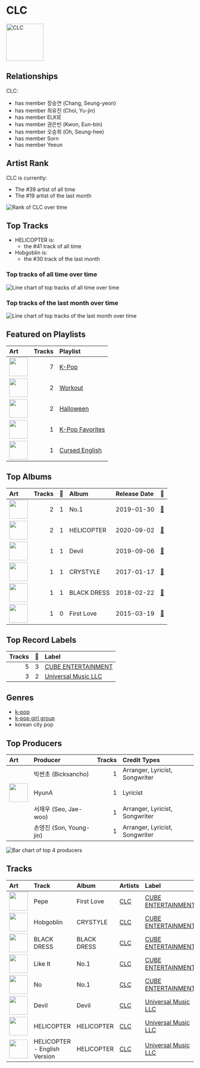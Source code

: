 
# CLC


<img src="https://i.scdn.co/image/ab6761610000e5eb123f438003920eced08e348d" alt="CLC" width="100" />

## Relationships

CLC:
- has member 장승연 (Chang, Seung-yeon)
- has member 최유진 (Choi, Yu-jin)
- has member ELKIE
- has member 권은빈 (Kwon, Eun-bin)
- has member 오승희 (Oh, Seung-hee)
- has member Sorn
- has member Yeeun

## Artist Rank
CLC is currently:
- The #39 artist of all time
- The #19 artist of the last month

![Rank of CLC over time](../../images/artists/clc/rank_time_series.png)
## Top Tracks

- HELICOPTER is:
    - the #41 track of all time
- Hobgoblin is:
    - the #30 track of the last month

### Top tracks of all time over time

![Line chart of top tracks of all time over time](../../images/artists/clc/track_rank_time_series_long_term.png)

### Top tracks of the last month over time

![Line chart of top tracks of the last month over time](../../images/artists/clc/track_rank_time_series_short_term.png)
## Featured on Playlists
| Art | Tracks | Playlist |
|:---|---:|:---|
| <img src="https://mosaic.scdn.co/640/ab67616d0000b273505190077497c230422f2934ab67616d0000b2737dd8f95320e8ef08aa121dfeab67616d0000b2738164cd1a2e03b7ca2db9ff5eab67616d0000b273ff7c2dfd0ed9b2cf6bf9c818" alt="" width="50" /> | 7 | [K-Pop](../../playlists/k_pop/overview.md) |
| <img src="https://mosaic.scdn.co/640/ab67616d0000b2736f248f7695eb544a3a1955c5ab67616d0000b2737a393b04e8ced571618223e8ab67616d0000b2738acb7bac073f378d59bf228eab67616d0000b273b3be3b970fc89a02f301c9da" alt="" width="50" /> | 2 | [Workout](../../playlists/workout/overview.md) |
| <img src="https://mosaic.scdn.co/640/ab67616d0000b2733613e1e0d35867a0814005a9ab67616d0000b2734a8e5eaab8b02db02e487c27ab67616d0000b27359fcda8d47bbd0f6c2bf1647ab67616d0000b2738bc3d61189d95da5f74d7ba7" alt="" width="50" /> | 2 | [Halloween](../../playlists/halloween/overview.md) |
| <img src="https://mosaic.scdn.co/640/ab67616d0000b2734ed058b71650a6ca2c04adffab67616d0000b2736772cf096be8acc1df092519ab67616d0000b2738c4a282e84a53c1c8acf129aab67616d0000b273d8cc2281fcd4519ca020926b" alt="" width="50" /> | 1 | [K-Pop Favorites](../../playlists/k_pop_favorites/overview.md) |
| <img src="https://mosaic.scdn.co/640/ab67616d0000b2732270d3bd1d13133edf0be836ab67616d0000b2736017bca98dea58ceddea77c1ab67616d0000b273a0df2d59f0ae9426cba3eb36ab67616d0000b273cd723e6efb66f6ef28fac28e" alt="" width="50" /> | 1 | [Cursed English](../../playlists/cursed_english/overview.md) |

## Top Albums

| Art | Tracks | 💚 | Album | Release Date | 🔗 |
|:---|---:|---:|:---|:---|:---|
| <img src="https://i.scdn.co/image/ab67616d0000b273ea82cfc115275d25d9750ae1" alt="" width="50" /> | 2 | 1 | No.1 | 2019-01-30 | [🔗](https://open.spotify.com/album/6xSUUpa9LBZYwJFMJOr8M6) |
| <img src="https://i.scdn.co/image/ab67616d0000b273c5011613476079ff2498bf4a" alt="" width="50" /> | 2 | 1 | HELICOPTER | 2020-09-02 | [🔗](https://open.spotify.com/album/1uwfxRAhW1hxclCVkzku8d) |
| <img src="https://i.scdn.co/image/ab67616d0000b2732ca65c45697e473a0d9d1711" alt="" width="50" /> | 1 | 1 | Devil | 2019-09-06 | [🔗](https://open.spotify.com/album/1HpLXN8RRy1lHO3jckCTkN) |
| <img src="https://i.scdn.co/image/ab67616d0000b273fe5a77c6bd965bef349c6482" alt="" width="50" /> | 1 | 1 | CRYSTYLE | 2017-01-17 | [🔗](https://open.spotify.com/album/74VP5VvY2CISEqfEkH9Wuc) |
| <img src="https://i.scdn.co/image/ab67616d0000b273467ea7cec7cd993340bc80be" alt="" width="50" /> | 1 | 1 | BLACK DRESS | 2018-02-22 | [🔗](https://open.spotify.com/album/3I3c4rkP6v5LtjMrgbD6d0) |
| <img src="https://i.scdn.co/image/ab67616d0000b27389566f1f791bc7095755471e" alt="" width="50" /> | 1 | 0 | First Love | 2015-03-19 | [🔗](https://open.spotify.com/album/1s0NkdUXMRPJvgWV1kEEbP) |

## Top Record Labels

| Tracks | 💚 | Label |
|---:|---:|:---|
| 5 | 3 | [CUBE ENTERTAINMENT](../../labels/cube_entertainment/overview.md) |
| 3 | 2 | [Universal Music LLC](../../labels/universal_music_llc/overview.md) |

## Genres

- [k-pop](../../genres/k_pop/overview.md)
- [k-pop girl group](../../genres/k_pop_girl_group/overview.md)
- korean city pop

## Top Producers

| Art | Producer | Tracks | Credit Types |
|:---|:---|---:|:---|
| | 빅싼초 (Bicksancho) | 1 | Arranger, Lyricist, Songwriter |
| <img src="https://i.scdn.co/image/ab6761610000e5ebd7f4b9b294a630d27f0c4d81" alt="" width="50" /> | HyunA | 1 | Lyricist |
| | 서재우 (Seo, Jae-woo) | 1 | Arranger, Lyricist, Songwriter |
| | 손영진 (Son, Young-jin) | 1 | Arranger, Lyricist, Songwriter |

![Bar chart of top 4 producers](../../images/artists/clc/producers.png)
## Tracks

| Art | Track | Album | Artists | Label | 💚 | 🔗 |
|:---|:---|:---|:---|:---|:---|:---|
| <img src="https://i.scdn.co/image/ab67616d0000b27389566f1f791bc7095755471e" alt="" width="50" /> | Pepe | First Love | [CLC](overview.md) | [CUBE ENTERTAINMENT](../../labels/cube_entertainment) | | [🔗](https://open.spotify.com/track/2rO1OMbLrfKIkqrqcATv3u) |
| <img src="https://i.scdn.co/image/ab67616d0000b273fe5a77c6bd965bef349c6482" alt="" width="50" /> | Hobgoblin | CRYSTYLE | [CLC](overview.md) | [CUBE ENTERTAINMENT](../../labels/cube_entertainment) | 💚 | [🔗](https://open.spotify.com/track/2pSOUHBQXkN3fS2TAJHhfR) |
| <img src="https://i.scdn.co/image/ab67616d0000b273467ea7cec7cd993340bc80be" alt="" width="50" /> | BLACK DRESS | BLACK DRESS | [CLC](overview.md) | [CUBE ENTERTAINMENT](../../labels/cube_entertainment) | 💚 | [🔗](https://open.spotify.com/track/4g73tmQQc6pSfe4NMXKrZD) |
| <img src="https://i.scdn.co/image/ab67616d0000b273ea82cfc115275d25d9750ae1" alt="" width="50" /> | Like It | No.1 | [CLC](overview.md) | [CUBE ENTERTAINMENT](../../labels/cube_entertainment) | 💚 | [🔗](https://open.spotify.com/track/6ioP0snRYjhfWKNMMLKOde) |
| <img src="https://i.scdn.co/image/ab67616d0000b273ea82cfc115275d25d9750ae1" alt="" width="50" /> | No | No.1 | [CLC](overview.md) | [CUBE ENTERTAINMENT](../../labels/cube_entertainment) | | [🔗](https://open.spotify.com/track/3sygLAUhHsJsQ0cBk6fxRd) |
| <img src="https://i.scdn.co/image/ab67616d0000b2732ca65c45697e473a0d9d1711" alt="" width="50" /> | Devil | Devil | [CLC](overview.md) | [Universal Music LLC](../../labels/universal_music_llc) | 💚 | [🔗](https://open.spotify.com/track/3aG0gbuvZ1VeVm68d4J6Yq) |
| <img src="https://i.scdn.co/image/ab67616d0000b273c5011613476079ff2498bf4a" alt="" width="50" /> | HELICOPTER | HELICOPTER | [CLC](overview.md) | [Universal Music LLC](../../labels/universal_music_llc) | 💚 | [🔗](https://open.spotify.com/track/2hJS7BdEaH9Jo8MeJujsHT) |
| <img src="https://i.scdn.co/image/ab67616d0000b273c5011613476079ff2498bf4a" alt="" width="50" /> | HELICOPTER - English Version | HELICOPTER | [CLC](overview.md) | [Universal Music LLC](../../labels/universal_music_llc) | | [🔗](https://open.spotify.com/track/3yHAVLtQy5ppBbuTUUhrlu) |
